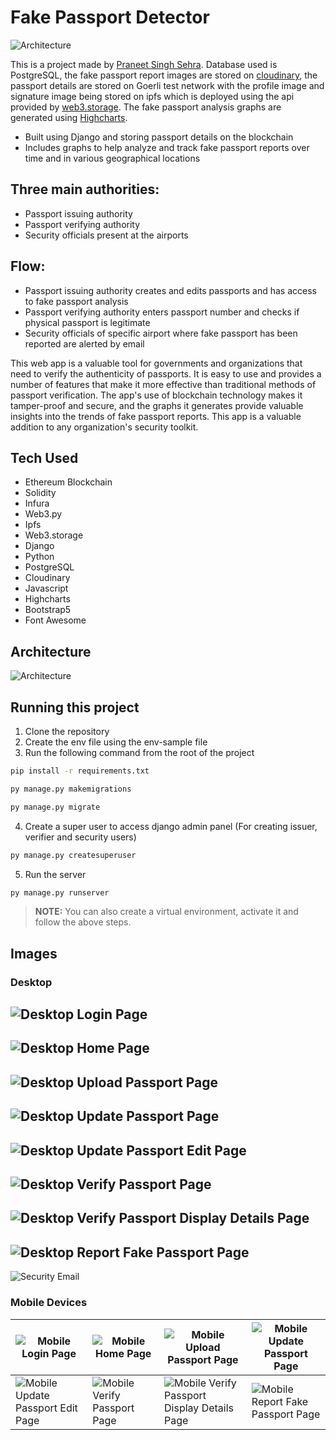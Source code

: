 # Fake Passport Detector
![Architecture](screenshots/)

This is a project made by [Praneet Singh Sehra](https://github.com/pspraneetsehra08).
Database used is PostgreSQL, the fake passport report images are stored on [cloudinary](https://cloudinary.com/), the passport details are stored on Goerli test network with the profile image and signature image being stored on ipfs which is deployed using the api provided by [web3.storage](https://web3.storage/). The fake passport analysis graphs are generated using [Highcharts](https://www.highcharts.com/).  

- Built using Django and storing passport details on the blockchain
- Includes graphs to help analyze and track fake passport reports over time and in various geographical locations

## Three main authorities: 
- Passport issuing authority 
- Passport verifying authority
- Security officials present at the airports

## Flow:
- Passport issuing authority creates and edits passports and has access to fake passport analysis
- Passport verifying authority enters passport number and checks if physical passport is legitimate
- Security officials of specific airport where fake passport has been reported are alerted by email

This web app is a valuable tool for governments and organizations that need to verify the authenticity of passports. It is easy to use and provides a number of features that make it more effective than traditional methods of passport verification. The app's use of blockchain technology makes it tamper-proof and secure, and the graphs it generates provide valuable insights into the trends of fake passport reports. This app is a valuable addition to any organization's security toolkit.

## Tech Used

- Ethereum Blockchain
- Solidity
- Infura
- Web3.py
- Ipfs
- Web3.storage
- Django
- Python
- PostgreSQL
- Cloudinary
- Javascript
- Highcharts
- Bootstrap5
- Font Awesome

## Architecture

![Architecture](screenshots/architecture.png)

## Running this project

1. Clone the repository
2. Create the env file using the env-sample file
3. Run the following command from the root of the project

```bash
pip install -r requirements.txt
```

```bash
py manage.py makemigrations
```

```bash
py manage.py migrate
```

4. Create a super user to access django admin panel (For creating issuer, verifier and security users)

```bash
py manage.py createsuperuser
```

5. Run the server

```bash
py manage.py runserver
```

> **NOTE:** You can also create a virtual environment, activate it and follow the above steps.

## Images

### Desktop

![Desktop Login Page](screenshots/ss1.png)
---

![Desktop Home Page](screenshots/ss2.png)
---

![Desktop Upload Passport Page](screenshots/ss3.png)
---

![Desktop Update Passport Page](screenshots/ss4.png)
---

![Desktop Update Passport Edit Page](screenshots/ss5.png)
---

![Desktop Verify Passport Page](screenshots/ss6.png)
---

![Desktop Verify Passport Display Details Page](screenshots/ss7.png)
---

![Desktop Report Fake Passport Page](screenshots/ss8.png)
---

![Security Email](screenshots/ss9.png)

### Mobile Devices

| ![Mobile Login Page](screenshots/ss10.png) | ![Mobile Home Page](screenshots/ss11.png) | ![Mobile Upload Passport Page](screenshots/ss12.png) | ![Mobile Update Passport Page](screenshots/ss13.png) |
|---|---|---|---|
| ![Mobile Update Passport Edit Page](screenshots/ss14.png) | ![Mobile Verify Passport Page](screenshots/ss15.png) | ![Mobile Verify Passport Display Details Page](screenshots/ss16.png) | ![Mobile Report Fake Passport Page](screenshots/ss17.png) |  
